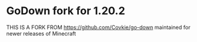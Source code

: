 # GoDown fork for 1.20.2
THIS IS A FORK FROM https://github.com/Covkie/go-down maintained for newer releases of Minecraft
